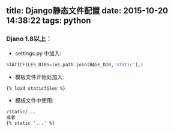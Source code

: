 title: Django静态文件配置
date: 2015-10-20 14:38:22
tags: python
---

### Djano 1.8以上：

- settings.py 中加入:
```python
STATICFILES_DIRS=(os.path.join(BASE_DIR,'static'),)
```

- 模板文件开始处加入:
```bash
{% load staticfiles %}
```

- 模板文件中使用:
```html
/static/...
或者 
{% static '...' %}
```
